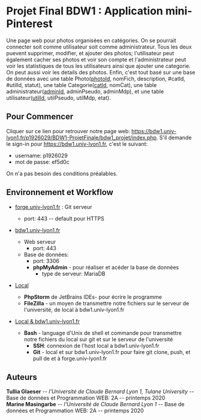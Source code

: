 # Projet Final BDW1 : Application mini-Pinterest

Une page web pour photos organisées en catégories. On se pourrait connecter soit comme utilisateur soit comme administrateur. Tous les deux puevent supprimer,
modifier, et ajouter des photos; l'utilisateur peut également cacher ses photos et voir son compte et l'administrateur peut voir les
statistiques de tous les utilisateurs ainsi que ajouter une categorie. On peut aussi voir les details des photos. Enfin, c'est tout
basé sur une base de données avec une table Photo(<ins>photoId</ins>, nomFich, description, &#35;catId, &#35;utilId, statut), une table 
Categorie(<ins>catId</ins>, nomCat), une table administrateur(<ins>adminId</ins>, adminPseudo, adminMdp), et une table utilisateur(<ins>utilId</ins>, utilPseudo, utilMdp, etat).

## Pour Commencer

Cliquer sur ce lien pour retrouver notre page web: https://bdw1.univ-lyon1.fr/p1926029/BDW1-ProjetFinale/bdw1_projet/index.php. S'il demande le sign-in pour https://bdw1.univ-lyon1.fr,
c'est le suivant:
- username: p1926029
- mot de passe: ef5d0c  
 

On n'a pas besoin des conditions préalables.

## Environnement et Workflow

- <ins>forge.univ-lyon1.fr</ins> : Git serveur
  - port: 443 -- default pour HTTPS  

- <ins>bdw1.univ-lyon1.fr</ins>
  - Web serveur
    - port: 443
  - Base de données:
    - port: 3306
    - **phpMyAdmin** - pour réaliser et acéder la base de données
      - type de serveur: MariaDB  

- <ins>Local</ins>
  - **PhpStorm** de JetBrains IDEs- pour écrire le programme
  - **FileZilla** - un moyen de transmettre notre fichiers sur le serveur de l'université, de local à bdw1.univ-lyon1.fr  

- <ins>Local & bdw1.univ-lyon1.fr</ins>
  - **Bash** - language d'Unix de shell et commande pour transmettre notre fichiers du local sur git et sur le serveur de l'université
    - **SSH**: connexion de l'host local a bdw1.univ-lyon1.fr
    - **Git** - local et sur bdw1.univ-lyon1.fr pour faire git clone, push, et pull de et à forge.univ-lyon1.fr



## Auteurs

**Tullia Glaeser** -- *l'Université de Claude Bernard Lyon 1, Tulane University* -- Base de données et Programmation WEB: 2A -- printemps 2020  
**Marine Masingarbe** -- *l'Université de Claude Bernard Lyon 1* -- Base de données et Programmation WEB: 2A -- printemps 2020